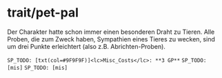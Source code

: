 # trait/pet-pal

Der Charakter hatte schon immer einen besonderen Draht zu Tieren. Alle Proben, die zum Zweck haben, Sympathien eines Tieres zu wecken, sind um drei Punkte erleichtert (also z.B. Abrichten-Proben).

`SP_TODO: [txt(col=#9F9F9F)]<lc>Misc_Costs</lc>: **3 GP**`
`SP_TODO: [mis]`
`SP_TODO: [mis]`